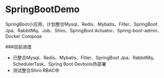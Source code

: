 # SpringBootDemo
SpringBoot小应用，计划整合Mysql、Redis、Mybatis、Filter、SpringBoot Jpa、RabbitMq、Job、Shiro、SpringBoot Actuator、Spring-boot-admin、Docker Compose

###目前进度
* 已整合Mysql、Redis、Mybatis、Filter、SpringBoot Jpa、RabbitMq、SchedulerTask、Spring Boot Devtools热部署
* 测试整合Shiro RBAC中
